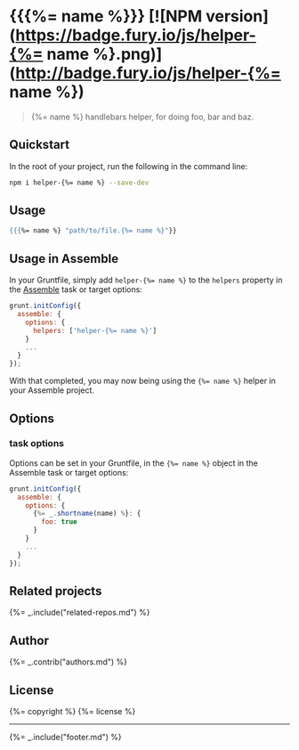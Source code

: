 # {{{%= name %}}} [![NPM version](https://badge.fury.io/js/helper-{%= name %}.png)](http://badge.fury.io/js/helper-{%= name %})

> {%= name %} handlebars helper, for doing foo, bar and baz.

## Quickstart
In the root of your project, run the following in the command line:

```bash
npm i helper-{%= name %} --save-dev
```

## Usage

```handlebars
{{{%= name %} "path/to/file.{%= name %}"}}
```

## Usage in Assemble
In your Gruntfile, simply add `helper-{%= name %}` to the `helpers` property in the [Assemble](http://assemble.io) task or target options:

```javascript
grunt.initConfig({
  assemble: {
    options: {
      helpers: ['helper-{%= name %}']
    }
    ...
  }
});
```
With that completed, you may now being using the `{%= name %}` helper in your Assemble project.

## Options
### task options
Options can be set in your Gruntfile, in the `{%= name %}` object in the Assemble task or target options:

```javascript
grunt.initConfig({
  assemble: {
    options: {
      {%= _.shortname(name) %}: {
        foo: true
      }
    }
    ...
  }
});
```

## Related projects
{%= _.include("related-repos.md") %}

## Author
{%= _.contrib("authors.md") %}

## License
{%= copyright %}
{%= license %}

***

{%= _.include("footer.md") %}
